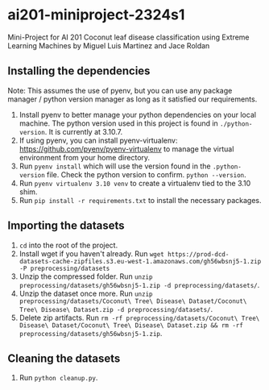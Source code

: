 # ai201-miniproject-2324s1
Mini-Project for AI 201
Coconut leaf disease classification using Extreme Learning Machines
by Miguel Luis Martinez and Jace Roldan

## Installing the dependencies

Note: This assumes the use of pyenv, but you can use any package manager / python version manager as long as it satisfied our requirements.

1. Install pyenv to better manage your python dependencies on your local machine. The python version used in this project is found in `./python-version`. It is currently at 3.10.7.
2. If using pyenv, you can install pyenv-virtualenv: https://github.com/pyenv/pyenv-virtualenv to manage the virtual environment from your home directory.
3. Run `pyenv install` which will use the version found in the `.python-version` file. Check the python version to confirm. `python --version`.
4. Run `pyenv virtualenv 3.10 venv` to create a virtualenv tied to the 3.10 shim.
5. Run `pip install -r requirements.txt` to install the necessary packages.



## Importing the datasets

1. `cd` into the root of the project.
2. Install wget if you haven't already. Run `wget https://prod-dcd-datasets-cache-zipfiles.s3.eu-west-1.amazonaws.com/gh56wbsnj5-1.zip -P preprocessing/datasets`
3. Unzip the compressed folder. Run `unzip preprocessing/datasets/gh56wbsnj5-1.zip -d preprocessing/datasets/`.
4. Unzip the dataset once more. Run `unzip preprocessing/datasets/Coconut\ Tree\ Disease\ Dataset/Coconut\ Tree\ Disease\ Dataset.zip -d preprocessing/datasets/`.
5. Delete zip artifacts. Run `rm -rf preprocessing/datasets/Coconut\ Tree\ Disease\ Dataset/Coconut\ Tree\ Disease\ Dataset.zip && rm -rf preprocessing/datasets/gh56wbsnj5-1.zip`. 

## Cleaning the datasets

1. Run `python cleanup.py`.